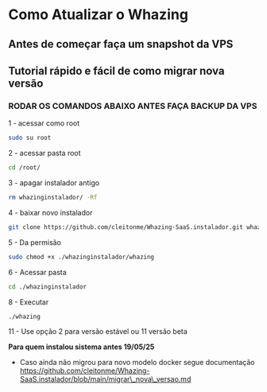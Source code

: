 # Como Atualizar o Whazing

## Antes de começar faça um snapshot da VPS

## Tutorial rápido e fácil de como migrar nova versão

### RODAR OS COMANDOS ABAIXO ANTES FAÇA BACKUP DA VPS

1 - acessar como root

```bash
sudo su root
```

2 - acessar pasta root

```bash
cd /root/
```

3 - apagar instalador antigo

```bash
rm whazinginstalador/ -Rf
```

4 - baixar novo instalador

```bash
git clone https://github.com/cleitonme/Whazing-SaaS.instalador.git whazinginstalador
```

5 - Da permisão

```bash
sudo chmod +x ./whazinginstalador/whazing
```

6 - Acessar pasta

```bash
cd ./whazinginstalador
```

8 - Executar

```bash
./whazing
```

11 - Use opção 2 para versão estável ou 11 versão beta

**Para quem instalou sistema antes 19/05/25**

* Caso ainda não migrou para novo modelo docker segue documentação https://github.com/cleitonme/Whazing-SaaS.instalador/blob/main/migrar\_nova\_versao.md
